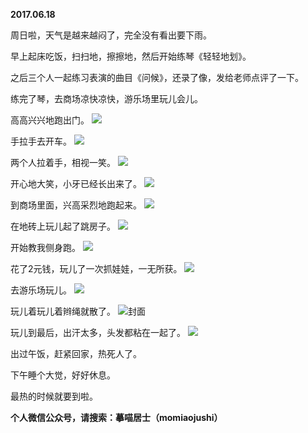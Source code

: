 
          
**2017.06.18**

周日啦，天气是越来越闷了，完全没有看出要下雨。

早上起床吃饭，扫扫地，擦擦地，然后开始练琴《轻轻地划》。

之后三个人一起练习表演的曲目《问候》，还录了像，发给老师点评了一下。

练完了琴，去商场凉快凉快，游乐场里玩儿会儿。

高高兴兴地跑出门。
![](http://imglf2.nosdn.127.net/img/NStUclgwQ2U3V0NpVFZKRVVMRVhVbVUrTHkrbE5uVFU4dWtjaE5xYzdCND0.jpg)


手拉手去开车。
![](http://imglf2.nosdn.127.net/img/b1hHUWJGSUZTNmRYY3ZEUkt6MW1GZzZOVEJyR1RycTNFVktSaEx1QXFsbz0.jpg)


两个人拉着手，相视一笑。
![](http://imglf2.nosdn.127.net/img/TzBZK0VEdkUxOXFzUWhxeEZxRG8vdXV5M092dEVOWHkyMExwZkk5bXlxaz0.jpg)


开心地大笑，小牙已经长出来了。
![](http://imglf1.nosdn.127.net/img/SC9KMmNZZENHL1k2VDF5V1MzemZrT3ZCZEk2eDZRbmRCcXJYT3dwbnVTYz0.jpg)


到商场里面，兴高采烈地跑起来。
![](http://imglf2.nosdn.127.net/img/TFhGV3hOeGUrSnFwQytzQTVXVUZsSCtmQkp6SjJNWndBc3VYSmorVHRwND0.jpg)


在地砖上玩儿起了跳房子。
![](http://imglf1.nosdn.127.net/img/c2lhTFBhQWg4dW5jZDRrNW1DRXVBaDBUcU92ZTMvRHRua3F4NmRPRndOVT0.jpg)


开始教我侧身跑。
![](http://imglf.nosdn.127.net/img/aWQwK0NxYkNtd0xtNnJQd3hrczNlWUFTTGFrVDdZZ3RuNlA3dFE3aytVOD0.jpg)


花了2元钱，玩儿了一次抓娃娃，一无所获。
![](http://imglf.nosdn.127.net/img/Ylh6NjZWc1NqZW5wYzI5U0JNMW9qZHo3WEN6MC9wUi90NDhIZC8vaUMxND0.jpg)


去游乐场玩儿。
![](http://imglf0.nosdn.127.net/img/dmVxQ001bU9MNWhNWXAveWF0NnhhQmZkaVhYN2Z6b3dubmJaYWVGN1Z4dz0.jpg)


玩儿着玩儿着辫绳就散了。
![](http://imglf0.nosdn.127.net/img/SXVobGFjdEFFSElBb0NWbnhYcVh4NTFjeG1iY3lkMzdZVG9ONmNMSGN5bz0.jpg)封面


玩儿到最后，出汗太多，头发都粘在一起了。
![](http://imglf2.nosdn.127.net/img/QUcyMWpGZEN1cHZIMHR6WmViSWFMdExqZXVEekUrR2hHRC9NWFQwd2h3Yz0.jpg)


出过午饭，赶紧回家，热死人了。

下午睡个大觉，好好休息。

最热的时候就要到啦。


**个人微信公众号，请搜索：摹喵居士（momiaojushi）**

        